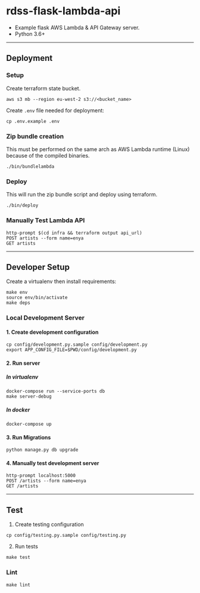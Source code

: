 # rdss-flask-lambda-api
- Example flask AWS Lambda & API Gateway server.
- Python 3.6+

-----------------------------------------------------------

## Deployment

### Setup

Create terraform state bucket.
```
aws s3 mb --region eu-west-2 s3://<bucket_name>
```

Create `.env` file needed for deployment:
```
cp .env.example .env
```

### Zip bundle creation
This must be performed on the same arch as AWS Lambda runtime (Linux) because of the compiled binaries.
```
./bin/bundlelambda
```

### Deploy
This will run the zip bundle script and deploy using terraform.
```
./bin/deploy
```

### Manually Test Lambda API
```
http-prompt $(cd infra && terraform output api_url)
POST artists --form name=enya
GET artists
```

-----------------------------------------------------------

## Developer Setup

Create a virtualenv then install requirements:
```
make env
source env/bin/activate
make deps
```

### Local Development Server

#### 1. Create development configuration
```
cp config/development.py.sample config/development.py
export APP_CONFIG_FILE=$PWD/config/development.py
```

#### 2. Run server


##### In virtualenv

```
docker-compose run --service-ports db
make server-debug
```

##### In docker
```
docker-compose up
```

#### 3. Run Migrations
```
python manage.py db upgrade
```

#### 4. Manually test development server
```
http-prompt localhost:5000
POST /artists --form name=enya
GET /artists
```


-----------------------------------------------------------

## Test

1. Create testing configuration
```
cp config/testing.py.sample config/testing.py
```

2. Run tests
```
make test
```

### Lint
```
make lint
```

